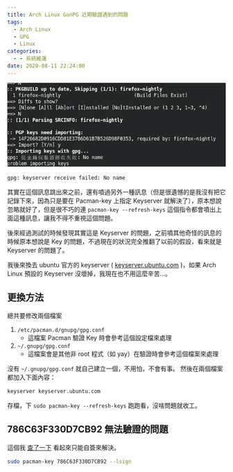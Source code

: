 ```yaml
---
title: Arch Linux GunPG 近期驗證遇到的問題
tags:
  - Arch Linux
  - GPG
  - Linux
categories:
  - - 系統維運
date: 2020-08-11 22:24:00
---
```


![](/post_image/2020/arch_linux-gpg-key-import-problem/image-01.png)

```bash
gpg: keyserver receive failed: No name
```

其實在這個訊息跳出來之前，還有噴過另外一種訊息（但是很遺憾的是我沒有把它記錄下來，因為只是要在 Pacman-key 上指定 Keyserver 就解決了），原本想說忽略就好了，但是很不巧的連 `pacman-key --refresh-keys` 這個指令都會噴出上面這種訊息，讓我不得不重視這個問題。

後來經過測試的時候發現其實這是 Keyserver 的問題，之前噴其他奇怪的訊息的時候原本想說是 Key 的問題，不過現在的狀況完全推翻了以前的假設，看來就是 Keyserver 的問題了。

我後來換去 ubuntu 官方的 keyserver ( [keyserver.ubuntu.com](https://keyserver.ubuntu.com/) )，如果 Arch Linux 預設的 Keyserver 沒壞掉，我現在也不用這麼辛苦...。

## 更換方法

總共要修改兩個檔案

1.  `/etc/pacman.d/gnupg/gpg.conf`
    *   這檔案 Pacman 驗證 Key 時會參考這個設定檔來處理
2.  `~/.gnupg/gpg.conf`
    *   這檔案會是其他非 root 程式（如 yay）在驗證時會參考這個檔案來處理

沒有 `~/.gnupg/gpg.conf` 就自己建立一個，不用怕，不會有事。 然後在兩個檔案都加入下面內容：

```xml
keyserver keyserver.ubuntu.com
```

存檔，下 `sudo pacman-key --refresh-keys` 跑跑看，沒啥問題就收工。

## 786C63F330D7CB92 無法驗證的問題

這個我 [查了一下](https://forum.endeavouros.com/t/are-the-key-servers-down-for-anyone-else/6271/22) 看起來只能自簽來解決。

```bash
sudo pacman-key 786C63F330D7CB92 --lsign
```